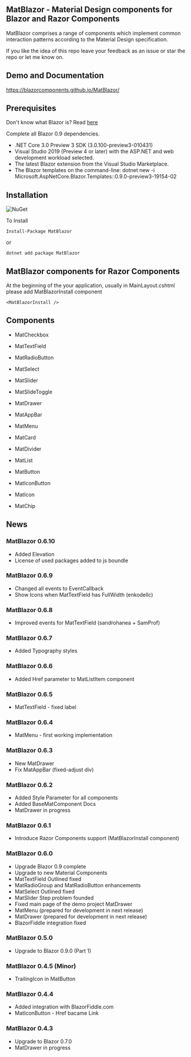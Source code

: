 ## MatBlazor - Material Design components for Blazor and Razor Components

MatBlazor comprises a range of components which implement common interaction patterns according to the Material Design specification.

If you like the idea of this repo leave your feedback as an issue or star the repo or let me know on.

## Demo and Documentation
https://blazorcomponents.github.io/MatBlazor/


## Prerequisites

Don't know what Blazor is? Read [here](https://github.com/aspnet/Blazor)

Complete all Blazor 0.9  dependencies.

- .NET Core 3.0 Preview 3 SDK (3.0.100-preview3-010431)
- Visual Studio 2019 (Preview 4 or later) with the ASP.NET and web development workload selected.
- The latest Blazor extension from the Visual Studio Marketplace.
- The Blazor templates on the command-line: dotnet new -i Microsoft.AspNetCore.Blazor.Templates::0.9.0-preview3-19154-02

## Installation 

![NuGet](https://img.shields.io/nuget/v/MatBlazor.svg)


To Install 

```
Install-Package MatBlazor
```
or 
```
dotnet add package MatBlazor
```

## MatBlazor components for Razor Components
At the beginning of the your application, usually in MainLayout.cshtml please add MatBlazorInstall component
```
<MatBlazorInstall />
```

## Components

- MatCheckbox
- MatTextField
- MatRadioButton
- MatSelect
- MatSlider
- MatSlideToggle

- MatDrawer
- MatAppBar
- MatMenu

- MatCard
- MatDivider
- MatList

- MatButton
- MatIconButton
- MatIcon
- MatChip


## News

### MatBlazor 0.6.10
- Added Elevation
- License of used packages added to js boundle

### MatBlazor 0.6.9
- Changed all events to EventCallback
- Show Icons when MatTextField has FullWidth (enkodellc)

### MatBlazor 0.6.8
- Improved events for MatTextField (sandrohanea + SamProf)

### MatBlazor 0.6.7
- Added Typography styles

### MatBlazor 0.6.6
- Added Href parameter to MatListItem component

### MatBlazor 0.6.5
- MatTextField - fixed label

### MatBlazor 0.6.4
- MatMenu - first working implementation

### MatBlazor 0.6.3
- New MatDrawer
- Fix MatAppBar (fixed-adjust div)

### MatBlazor 0.6.2
- Added Style Parameter for all components
- Added BaseMatComponent Docs
- MatDrawer in progress

### MatBlazor 0.6.1
- Introduce Razor Components support (MatBlazorInstall component)

### MatBlazor 0.6.0
- Upgrade Blazor 0.9 complete
- Upgrade to new Material Components
- MatTextField Outlined fixed
- MatRadioGroup and MatRadioButton enhancements
- MatSelect Outlined fixed
- MatSlider Step problem founded
- Fixed main page of the demo project MatDrawer
- MatMenu (prepared for development in next release)
- MatDrawer (prepared for development in next release)
- BlazorFiddle integration fixed

### MatBlazor 0.5.0
- Upgrade to Blazor 0.9.0 (Part 1)

### MatBlazor 0.4.5 (Minor)
- TrailingIcon in MatButton

### MatBlazor 0.4.4
- Added integration with BlazorFiddle.com
- MatIconButton - Href bacame Link

### MatBlazor 0.4.3
- Upgrade to Blazor 0.7.0
- MatDrawer in progress